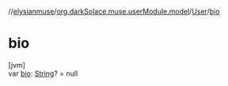 //[elysianmuse](../../../index.md)/[org.darkSolace.muse.userModule.model](../index.md)/[User](index.md)/[bio](bio.md)

# bio

[jvm]\
var [bio](bio.md): [String](https://kotlinlang.org/api/latest/jvm/stdlib/kotlin/-string/index.html)? = null
